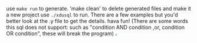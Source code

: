 use `make run` to generate.
'make clean' to delete generated files and make it a new project
use `./xdusql` to run.
There are a few examples but you'd better look at the .y file to get the details. 
hava fun!
(There are some words this sql does not support: such as 
 "condition AND condition  ,or, condition OR condition", these will break the program)
<img src="https://user-images.githubusercontent.com/56026429/173030214-2798c4a1-feb5-4962-b755-54627bd5e354.png" style="zoom: 33%;">
